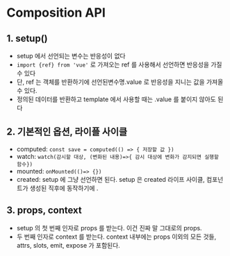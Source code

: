 # Composition API

## 1. setup()

- setup 에서 선언되는 변수는 반응성이 없다
- `import {ref} from 'vue'` 로 가져오는 ref 를 사용해서 선언하면 반응성을 가질 수 있다
- 단, ref 는 객체를 반환하기에 선언된변수명.value 로 반응성을 지니는 값을 가져올 수 있다.
- 정의된 데이터를 반환하고 template 에서 사용할 때는 .value 를 붙이지 않아도 된다

## 2. 기본적인 옵션, 라이플 사이클

- computed: `const save = computed(() => { 저장할 값 })`
- watch: `watch(감시할 대상, (변화된 내용)=>{ 감시 대상에 변화가 감지되면 실행할 함수})`
- mounted: `onMounted(()=> {})`
- created: setup 에 그냥 선언하면 된다. setup 은 created 라이프 사이클, 컴포넌트가 생성된 직후에 동작하기에 .

## 3. props, context

- setup 의 첫 번째 인자로 props 를 받는다. 이건 진짜 말 그대로의 props.
- 두 번째 인자로 context 를 받는다. context 내부에는 props 이외의 모든 것들, attrs, slots, emit, expose 가 포함된다.
